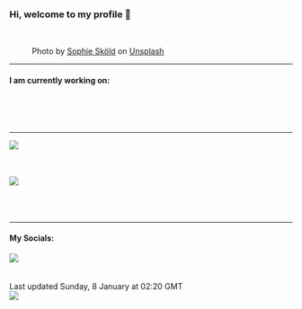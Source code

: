 <h3>Hi, welcome to my profile 👋</h3>

<br />
<figure>
  <img
    src="https://images.unsplash.com/photo-1623397393166-8a51fdb972ac?crop=entropy&cs=tinysrgb&fit=max&fm=jpg&ixid=MnwyNzQ3MDB8MHwxfHJhbmRvbXx8fHx8fHx8fDE2NzMxNDAyMjg&ixlib=rb-4.0.3&q=80&w=1080&auto=format"
    alt="" 
  />
  <figcaption>Photo by <a
    href="https://unsplash.com/@sophieskold?utm_source=Profile%20readme&utm_medium=referral">Sophie Sköld</a> on <a
    href="https://unsplash.com/?utm_source=Profile%20readme&utm_medium=referral">Unsplash</a></figcaption>
</figure>


<hr />
<h4>I am currently working on:</h4>
<a href=""></a>

<br /><br /><br />

<hr />
<img
  src="https://github-readme-stats.vercel.app/api?username=shanelucy&show_icons=true&theme=calm"
/>
<br /><br /><br />

<img 
  src="https://github-readme-stats.vercel.app/api/top-langs/?username=shanelucy&theme=calm"
/>
<br /><br /><br /><br />
<hr />
<h4>My Socials:</h4>
<a href="https://uk.linkedin.com/in/shane-lucy-4735b616a">
  <img
    src="https://img.shields.io/badge/linkedin%20-%230077B5.svg?&style=for-the-badge&logo=linkedin&logoColor=white"
  />
</a>
<br /><br /><br />
Last updated Sunday, 8 January at 02:20 GMT
<br />
<img
  src="https://github.com/ShaneLucy/ShaneLucy/workflows/README%20build/badge.svg"
/>
